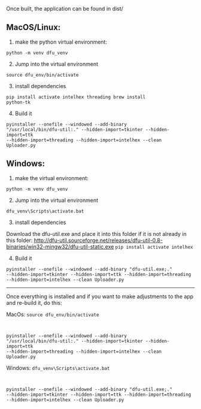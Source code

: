 Once built, the application can be found in dist/

## MacOS/Linux:
1. make the python virtual environment:

<code>python -m venv dfu_venv</code>


2. Jump into the virtual environment

<code>source dfu_env/bin/activate</code>


3. install dependencies

<code>pip install activate intelhex threading
brew install python-tk</code>

4. Build it

<code>pyinstaller --onefile --windowed --add-binary "/usr/local/bin/dfu-util:." --hidden-import=tkinter --hidden-import=ttk --hidden-import=threading --hidden-import=intelhex --clean Uploader.py</code>




## Windows:
1. make the virtual environment:

<code>python -m venv dfu_venv</code>


2. Jump into the virtual environment

<code>dfu_venv\Scripts\activate.bat</code>


3. install dependencies

Download the dfu-util.exe and place it into this folder if it is not already in this folder: <link>http://dfu-util.sourceforge.net/releases/dfu-util-0.8-binaries/win32-mingw32/dfu-util-static.exe</link>
<code>pip install activate intelhex</code>

4. Build it

<code>pyinstaller --onefile --windowed --add-binary "dfu-util.exe;." --hidden-import=tkinter --hidden-import=ttk --hidden-import=threading --hidden-import=intelhex --clean Uploader.py</code>


---


Once everything is installed and if you want to make adjustments to the app and re-build it, do this:

MacOs:
<code>source dfu_env/bin/activate

pyinstaller --onefile --windowed --add-binary "/usr/local/bin/dfu-util:." --hidden-import=tkinter --hidden-import=ttk --hidden-import=threading --hidden-import=intelhex --clean Uploader.py</code>


Windows:
<code>dfu_venv\Scripts\activate.bat

pyinstaller --onefile --windowed --add-binary "dfu-util.exe;." --hidden-import=tkinter --hidden-import=ttk --hidden-import=threading --hidden-import=intelhex --clean Uploader.py</code>
